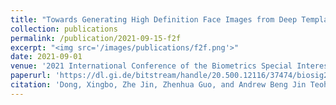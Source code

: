 ```yaml
---
title: "Towards Generating High Definition Face Images from Deep Templates"
collection: publications
permalink: /publication/2021-09-15-f2f
excerpt: "<img src='/images/publications/f2f.png'>"
date: 2021-09-01
venue: '2021 International Conference of the Biometrics Special Interest Group (BIOSIG)'
paperurl: 'https://dl.gi.de/bitstream/handle/20.500.12116/37474/biosig2021_proceedings_08.pdf?sequence=1&isAllowed=y'
citation: 'Dong, Xingbo, Zhe Jin, Zhenhua Guo, and Andrew Beng Jin Teoh. "Towards Generating High Definition Face Images from Deep Templates." In 2021 International Conference of the Biometrics Special Interest Group (BIOSIG), pp. 1-11. IEEE, 2021.'
---
```

